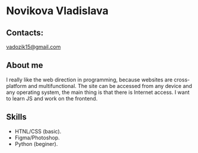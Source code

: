 # Novikova Vladislava

## Contacts:

vadozik15@gmail.com

## About me

I really like the web direction in programming, because websites are cross-platform and multifunctional. The site can be accessed from any device and any operating system, the main thing is that there is Internet access. I want to learn JS and work on the frontend.

## Skills
- HTNL/CSS (basic).
- Figma/Photoshop.
- Python (beginer).

